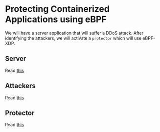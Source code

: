 # Protecting Containerized Applications using eBPF

We will have a server application that will suffer a DDoS attack. After identifying the attackers, we will activate a `protector` which will use eBPF-XDP.

## Server

Read [this](./server/README.md)

## Attackers

Read [this](./attacker/README.md)

## Protector

Read [this](./protector/README.md)

